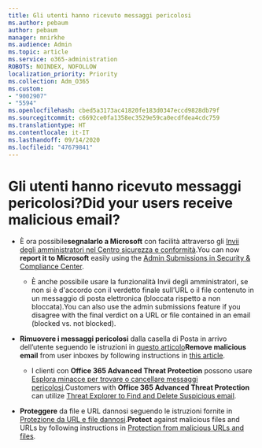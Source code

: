 ```yaml
---
title: Gli utenti hanno ricevuto messaggi pericolosi
ms.author: pebaum
author: pebaum
manager: mnirkhe
ms.audience: Admin
ms.topic: article
ms.service: o365-administration
ROBOTS: NOINDEX, NOFOLLOW
localization_priority: Priority
ms.collection: Adm_O365
ms.custom:
- "9002907"
- "5594"
ms.openlocfilehash: cbed5a3173ac41820fe183d0347eccd9828db79f
ms.sourcegitcommit: c6692ce0fa1358ec3529e59ca0ecdfdea4cdc759
ms.translationtype: HT
ms.contentlocale: it-IT
ms.lasthandoff: 09/14/2020
ms.locfileid: "47679841"
---
```

# <a name="did-your-users-receive-malicious-email"></a><span data-ttu-id="3efb6-102">Gli utenti hanno ricevuto messaggi pericolosi?</span><span class="sxs-lookup"><span data-stu-id="3efb6-102">Did your users receive malicious email?</span></span>

- <span data-ttu-id="3efb6-103">È ora possibile**segnalarlo a Microsoft** con facilità attraverso gli [Invii degli amministratori nel Centro sicurezza e conformità](https://protection.office.com/reportsubmission).</span><span class="sxs-lookup"><span data-stu-id="3efb6-103">You can now **report it to Microsoft** easily using the [Admin Submissions in Security & Compliance Center](https://protection.office.com/reportsubmission).</span></span> 

    - <span data-ttu-id="3efb6-104">È anche possibile usare la funzionalità Invii degli amministratori, se non si è d'accordo con il verdetto finale sull’URL o il file contenuto in un messaggio di posta elettronica (bloccata rispetto a non bloccata).</span><span class="sxs-lookup"><span data-stu-id="3efb6-104">You can also use the admin submissions feature if you disagree with the final verdict on a URL or file contained in an email (blocked vs. not blocked).</span></span>

- <span data-ttu-id="3efb6-105">**Rimuovere i messaggi pericolosi** dalla casella di Posta in arrivo dell’utente seguendo le istruzioni in [questo articolo](https://docs.microsoft.com/microsoft-365/compliance/search-for-and-delete-messages-in-your-organization?view=o365-worldwide#more-information)</span><span class="sxs-lookup"><span data-stu-id="3efb6-105">**Remove malicious email** from user inboxes by following instructions in [this article](https://docs.microsoft.com/microsoft-365/compliance/search-for-and-delete-messages-in-your-organization?view=o365-worldwide#more-information).</span></span> 

    - <span data-ttu-id="3efb6-106">I clienti con **Office 365 Advanced Threat Protection** possono usare [Esplora minacce per trovare o cancellare messaggi pericolosi](https://docs.microsoft.com/microsoft-365/security/office-365-security/investigate-malicious-email-that-was-delivered?view=o365-worldwide#find-and-delete-suspicious-email-that-was-delivered).</span><span class="sxs-lookup"><span data-stu-id="3efb6-106">Customers with **Office 365 Advanced Threat Protection** can utilize [Threat Explorer to Find and Delete Suspicious email](https://docs.microsoft.com/microsoft-365/security/office-365-security/investigate-malicious-email-that-was-delivered?view=o365-worldwide#find-and-delete-suspicious-email-that-was-delivered).</span></span>

- <span data-ttu-id="3efb6-107">**Proteggere** da file e URL dannosi seguendo le istruzioni fornite in [Protezione da URL e file dannosi](https://docs.microsoft.com/microsoft-365/security/office-365-security/protect-against-threats?view=o365-worldwide#part-2---protection-from-malicious-urls-and-files).</span><span class="sxs-lookup"><span data-stu-id="3efb6-107">**Protect** against malicious files and URLs by following instructions in [Protection from malicious URLs and files](https://docs.microsoft.com/microsoft-365/security/office-365-security/protect-against-threats?view=o365-worldwide#part-2---protection-from-malicious-urls-and-files).</span></span>
